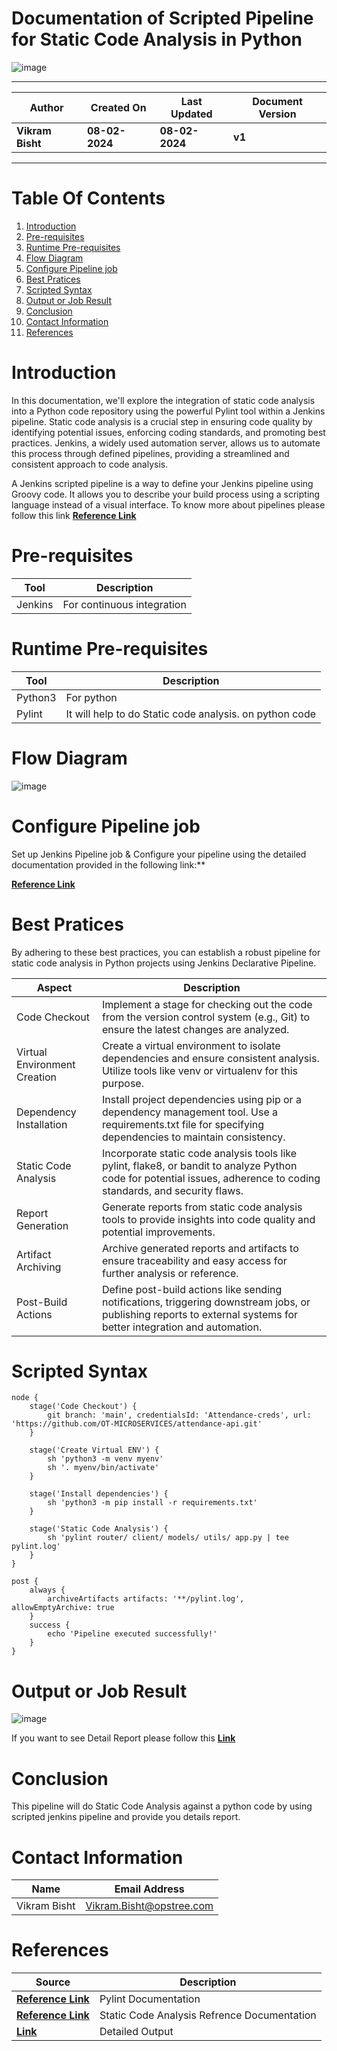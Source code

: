 # Documentation of Scripted Pipeline for Static Code Analysis in Python

![image](https://github.com/avengers-p7/Documentation/assets/79625874/5419d5c8-ee87-4c28-9894-af831e8aba84)


***

| **Author** | **Created On** | **Last Updated** | **Document Version** |
| ---------- | -------------- | ---------------- | -------------------- |
| **Vikram Bisht** | **08-02-2024** | **08-02-2024** | **v1** |

***
# Table Of Contents

1. [Introduction](#Introduction)
2. [Pre-requisites](#Pre-requisites)
3. [Runtime Pre-requisites](#Runtime-Pre-requisites)
4. [Flow Diagram](#Flow-diagram)
5. [Configure Pipeline job](#Configure-Pipeline-job)
6. [Best Pratices](#Best-Pratices)
7. [Scripted Syntax](#Scripted-Syntax)
8. [Output or Job Result](#Output-or-Job-Result)
9. [Conclusion](#conclusion)
10. [Contact Information](#contact-information)
11. [References](#References)


# Introduction


In this documentation, we'll explore the integration of static code analysis into a Python code repository using the powerful Pylint tool within a Jenkins pipeline. Static code analysis is a crucial step in ensuring code quality by identifying potential issues, enforcing coding standards, and promoting best practices. Jenkins, a widely used automation server, allows us to automate this process through defined pipelines, providing a streamlined and consistent approach to code analysis.

A Jenkins scripted pipeline is a way to define your Jenkins pipeline using Groovy code. It allows you to describe your build process using a scripting language instead of a visual interface.
To know more about pipelines please follow this link  **[Reference Link](https://github.com/avengers-p7/Documentation/blob/main/Application_CI/Implementation/GenericDoc/jenkinsPipeline.md
)**


# Pre-requisites

| **Tool**   | **Description**            | 
| ---------- | -------------------------  | 
| Jenkins    | For continuous integration | 


# Runtime Pre-requisites

| **Tool**   | **Description**                                         | 
| ---------- | -------------------------                               | 
| Python3    | For python                                              | 
| Pylint     | It will help to do Static code analysis. on python code |


# Flow Diagram

![image](https://github.com/avengers-p7/Documentation/assets/79625874/2492a83d-bd29-4682-bb94-974fbaedca77)

# Configure Pipeline job

 Set up Jenkins Pipeline job & Configure your pipeline using the detailed documentation provided in the following link:**

**[Reference Link](https://github.com/avengers-p7/Documentation/blob/main/Application_CI/Implementation/GenericDoc/pipelinePOC.md)**

# Best Pratices

By adhering to these best practices, you can establish a robust pipeline for static code analysis in Python projects using Jenkins Declarative Pipeline.

| **Aspect**                | **Description**                                         | 
| ----------                | -------------------------                               | 
| Code Checkout             | Implement a stage for checking out the code from the version control system (e.g., Git) to ensure the latest changes are analyzed. |
| Virtual Environment Creation    | Create a virtual environment to isolate dependencies and ensure consistent analysis. Utilize tools like venv or virtualenv for this purpose. |
| Dependency Installation    | Install project dependencies using pip or a dependency management tool. Use a requirements.txt file for specifying dependencies to maintain consistency. |
| Static Code Analysis    | Incorporate static code analysis tools like pylint, flake8, or bandit to analyze Python code for potential issues, adherence to coding standards, and security flaws. |
| Report Generation    | Generate reports from static code analysis tools to provide insights into code quality and potential improvements. |
| Artifact Archiving   | Archive generated reports and artifacts to ensure traceability and easy access for further analysis or reference. |
| Post-Build Actions   | Define post-build actions like sending notifications, triggering downstream jobs, or publishing reports to external systems for better integration and automation. | 





# Scripted Syntax
```
node {
    stage('Code Checkout') {
        git branch: 'main', credentialsId: 'Attendance-creds', url: 'https://github.com/OT-MICROSERVICES/attendance-api.git'
    }

    stage('Create Virtual ENV') {
        sh 'python3 -m venv myenv'
        sh '. myenv/bin/activate'
    }

    stage('Install dependencies') {
        sh 'python3 -m pip install -r requirements.txt'
    }

    stage('Static Code Analysis') {
        sh 'pylint router/ client/ models/ utils/ app.py | tee pylint.log'
    }
}

post {
    always {
        archiveArtifacts artifacts: '**/pylint.log', allowEmptyArchive: true
    }
    success {
        echo 'Pipeline executed successfully!'
    }
}
```

# Output or Job Result

![image](https://github.com/avengers-p7/Documentation/assets/79625874/e2532ce3-7ad7-4867-8e23-22941f91a1f9)

If you want to see Detail Report please follow this **[Link](https://github.com/avengers-p7/Documentation/blob/main/Application_CI/Implementation/Python%20CI/Static%20Code%20Analysis/Scripted%20Pipeline/pylint.log)**


# Conclusion
This pipeline will do Static Code Analysis against a python code by using scripted jenkins pipeline and provide you details report.


# Contact Information

|  Name                     |        	Email Address         |
| ------------              | --------------------------------|
| Vikram Bisht              |  Vikram.Bisht@opstree.com       |  


# References

|  Source                                                                                 |        Description      |
| ------------                                                                            | ----------------------- |
|  **[Reference Link](https://pylint.readthedocs.io/en/stable/)**                                               | Pylint Documentation    |  
| **[Reference Link](https://github.com/avengers-p7/Documentation/blob/main/Application_CI/Design/04-%20Python%20CI%20Checks/Static%20code%20analysis(Python%20CI%20Checks).md)**                  | Static Code Analysis Refrence Documentation    |	
|  **[Link](https://github.com/avengers-p7/Documentation/blob/main/Application_CI/Implementation/Python%20CI/Static%20Code%20Analysis/Scripted%20Pipeline/pylint.log)**                                               | Detailed Output    | 


